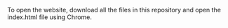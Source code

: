 To open the website, download all the files in this repository and open the index.html file using Chrome. 
